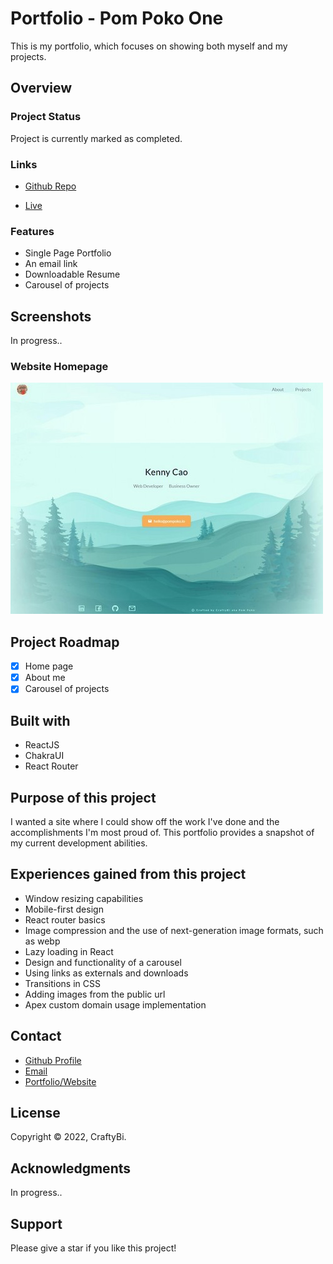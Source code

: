 # Portfolio - Pom Poko One

This is my portfolio, which focuses on showing both myself and my projects.

## Overview

### Project Status

Project is currently marked as completed.

### Links

- [Github Repo](https://github.com/PomPoko-lab/bite-diary 'Portfolio Repo')

- [Live](https://www.pompoko.io 'Live View')

### Features

- Single Page Portfolio
- An email link
- Downloadable Resume
- Carousel of projects

## Screenshots

In progress..

### Website Homepage

![Website Homepage Image](./public/assets/portfolio-page.jpg)

## Project Roadmap

- [x] Home page
- [x] About me
- [x] Carousel of projects

## Built with

- ReactJS
- ChakraUI
- React Router

## Purpose of this project

I wanted a site where I could show off the work I've done and the accomplishments I'm most proud of. This portfolio provides a snapshot of my current development abilities.

## Experiences gained from this project

- Window resizing capabilities
- Mobile-first design
- React router basics
- Image compression and the use of next-generation image formats, such as webp
- Lazy loading in React
- Design and functionality of a carousel
- Using links as externals and downloads
- Transitions in CSS
- Adding images from the public url
- Apex custom domain usage implementation

## Contact

- [Github Profile](https://github.com/PomPoko-lab 'PomPoko-lab')
- [Email](mailto:hello@pompoko.io 'My Email')
- [Portfolio/Website](https://pompoko.io/ 'Portfolio')

## License

Copyright &copy; 2022, CraftyBi.

## Acknowledgments

In progress..

## Support

Please give a star️ if you like this project!
